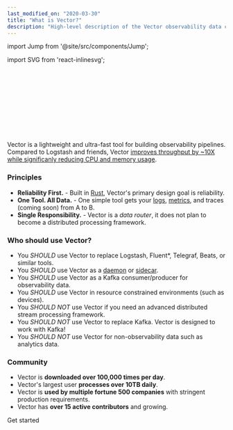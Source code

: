 ```yaml
---
last_modified_on: "2020-03-30"
title: "What is Vector?"
description: "High-level description of the Vector observability data collector and router."
---
```


import Jump from '@site/src/components/Jump';

import SVG from 'react-inlinesvg';

<SVG src="/img/components.svg" />

Vector is a lightweight and ultra-fast tool for building observability
pipelines. Compared to Logstash and friends, Vector [improves throughput by
~10X while significanly reducing CPU and memory usage](#performance).

### Principles

* **Reliability First.** - Built in [Rust][urls.rust], Vector's primary design goal is reliability.
* **One Tool. All Data.** - One simple tool gets your [logs][docs.data-model.log], [metrics][docs.data-model.metric], and traces (coming soon) from A to B.
* **Single Responsibility.** - Vector is a _data router_, it does not plan to become a distributed processing framework.

### Who should use Vector?

* You _SHOULD_ use Vector to replace Logstash, Fluent*, Telegraf, Beats, or similar tools.
* You _SHOULD_ use Vector as a [daemon][docs.strategies#daemon] or [sidecar][docs.strategies#sidecar].
* You _SHOULD_ use Vector as a Kafka consumer/producer for observability data.
* You _SHOULD_ use Vector in resource constrained environments (such as devices).
* You _SHOULD NOT_ use Vector if you need an advanced distributed stream processing framework.
* You _SHOULD NOT_ use Vector to replace Kafka. Vector is designed to work with Kafka!
* You _SHOULD NOT_ use Vector for non-observability data such as analytics data.

### Community

* Vector is **downloaded over 100,000 times per day**.
* Vector's largest user **processes over 10TB daily**.
* Vector is **used by multiple fortune 500 companies** with stringent production requirements.
* Vector has **over 15 active contributors** and growing.

<Jump to="/guides/getting-started/">Get started</Jump>


[docs.data-model.log]: /docs/about/data-model/log/
[docs.data-model.metric]: /docs/about/data-model/metric/
[docs.strategies#daemon]: /docs/setup/deployment/strategies/#daemon
[docs.strategies#sidecar]: /docs/setup/deployment/strategies/#sidecar
[urls.rust]: https://www.rust-lang.org/
